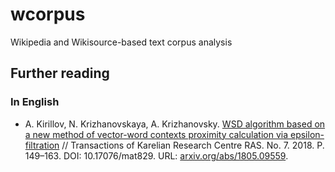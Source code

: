 # wcorpus
Wikipedia and Wikisource-based text corpus analysis


## Further reading ##
### In English ###
  * A. Kirillov, N. Krizhanovskaya, A. Krizhanovsky. [WSD algorithm based on a new method of vector-word contexts proximity calculation via epsilon-filtration](http://journals.krc.karelia.ru/index.php/mathem/article/view/829) // Transactions of Karelian Research Centre RAS. No. 7. 2018. P. 149–163. DOI: 10.17076/mat829. URL: [arxiv.org/abs/1805.09559](https://arxiv.org/abs/1805.09559).
